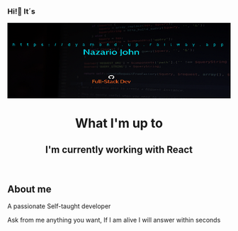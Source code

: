 ### Hi!👋 It´s

<div align="center">

  <img align="center" alt="" width="700px" height="170px" src="baner.jpg.png" />

<h1> What I'm up to</h1>
<h2>  I'm currently working with React</h2>
</div>
<br>

<h2>About me</h2>
<p>A passionate Self-taught developer</p>
<p>Ask from me anything you want, If I am alive I will answer within seconds</p>
<img src="" height="450">


